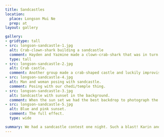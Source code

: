 ```yaml
---
title: Sandcastles
location:
  place: Longson Mui Ne
  prep: at
layout: gallery

gallery:
- gridtype: tall
- src: longson-sandcastle-1.jpg
  alt: Crab-clown-shark building a sandcastle
  comment: Hayden and Yazmine made a clown-crab-shark that was in turn building his own sandcastle.
  type: tall
- src: longson-sandcastle-2.jpg
  alt: Crab castle.
  comment: Another group made a crab-shaped castle and luckily improvised a sturdy seawall then the tide rolled in during our competition.
- src: longson-sandcastle-4.jpg
  alt: Man and woman posing with sandcastle.
  comment: Posing with our chedi/temple thing.
- src: longson-sandcastle-3.jpg
  alt: Sandcastle with sunset in the background.
  comment: When the sun set we had the best backdrop to photograph the final products of our labor.
- src: longson-sandcastle-5.jpg
  alt: Blue and pink sunset.
  comment: The full effect.
  type: wide

summary: We had a sandcastle contest one night. Such a blast! Karin and I were declared the winners based on our excellent teamwork 💗
---
```


